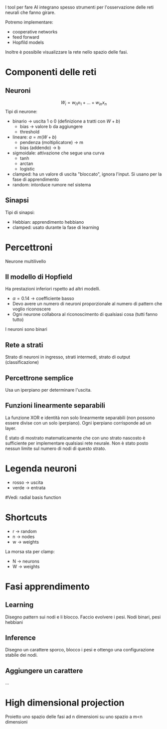 I tool per fare AI integrano spesso strumenti per l'osservazione delle reti neurali che fanno girare.

Potremo implementare:
- cooperative networks
- feed forward
- Hopfild models

Inoltre è possibile visualizzare la rete nello spazio delle fasi.

# Componenti delle reti
## Neuroni
$$W_i = w_{i1}x_1 + \dots + w_{in}x_n$$
Tipi di neurone:
- binario -> uscita 1 o 0 (definizione a tratti con $W + b$)
	- bias -> valore b da aggiungere 
	- threshold
- lineare: $a = m(W + b)$
	- pendenza (moltiplicatore) -> m
	- bias (addendo) -> b
- sigmoidale: attivazione che segue una curva
	- tanh
	- arctan
	- logistic
- clamped: ha un valore di uscita "bloccato", ignora l'input. Si usano per la fase di apprendimento
- random: intorduce rumore nel sistema

## Sinapsi
Tipi di sinapsi:
- Hebbian: apprendimento hebbiano
- clamped: usato durante la fase di learning

# Percettroni
Neurone multilivello

## Il modello di Hopfield
Ha prestazioni inferiori rspetto ad altri modelli.
- $\alpha = 0.14$ -> coefficiente basso
- Devo avere un numero di neuroni proporzionale al numero di pattern che voglio riconoscere
- Ogni neurone collabora al riconoscimento di qualsiasi cosa (tutti fanno tutto)

I neuroni sono binari

## Rete a strati
Strato di neuroni in ingresso, strati intermedi, strato di output (classificazione)

## Percettrone semplice
Usa un iperpiano per determinare l'uscita.

## Funzioni linearmente separabili
La funzione XOR e identità non solo linearmente separabili (non possono essere divise con un solo iperpiano). Ogni iperpiano corrisponde ad un layer.

È stato di mostrato matematicamente che con uno strato nascosto è sufficiente per implementare qualsiasi rete neurale. Non è stato posto nessun limite sul numero di nodi di questo strato.

# Legenda neuroni
- rosso -> uscita
- verde -> entrata

#Vedi: radial basis function

# Shortcuts
- r -> random
- n -> nodes
- w -> weights

La morsa sta per clamp:
- N -> neurons
- W -> weights

# Fasi apprendimento
## Learning
Disegno pattern sui nodi e li blocco. Faccio evolvere i pesi.
Nodi binari, pesi hebbiani

## Inference
Disegno un carattere sporco, blocco i pesi e ottengo una configurazione stabile dei nodi.

## Aggiungere un carattere
...

# High dimensional projection
Proietto uno spazio delle fasi ad n dimensioni su uno spazio a m\<n dimensioni